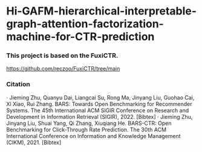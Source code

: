 # Hi-GAFM-hierarchical-interpretable-graph-attention-factorization-machine-for-CTR-prediction
### This project is based on the FuxiCTR.
https://github.com/reczoo/FuxiCTR/tree/main

### Citation
  · Jieming Zhu, Quanyu Dai, Liangcai Su, Rong Ma, Jinyang Liu, Guohao Cai, Xi Xiao, Rui Zhang. BARS: Towards Open Benchmarking for Recommender Systems. The 45th International ACM SIGIR Conference on Research and Development in Information Retrieval (SIGIR), 2022. [Bibtex]
  · Jieming Zhu, Jinyang Liu, Shuai Yang, Qi Zhang, Xiuqiang He. BARS-CTR: Open Benchmarking for Click-Through Rate Prediction. The 30th ACM International Conference on Information and Knowledge Management (CIKM), 2021. [Bibtex]
